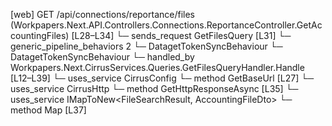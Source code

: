 [web] GET /api/connections/reportance/files  (Workpapers.Next.API.Controllers.Connections.ReportanceController.GetAccountingFiles)  [L28–L34]
  └─ sends_request GetFilesQuery [L31]
    └─ generic_pipeline_behaviors 2
      └─ DatagetTokenSyncBehaviour
      └─ DatagetTokenSyncBehaviour
    └─ handled_by Workpapers.Next.CirrusServices.Queries.GetFilesQueryHandler.Handle [L12–L39]
      └─ uses_service CirrusConfig
        └─ method GetBaseUrl [L27]
      └─ uses_service CirrusHttp
        └─ method GetHttpResponseAsync [L35]
      └─ uses_service IMapToNew<FileSearchResult, AccountingFileDto>
        └─ method Map [L37]


